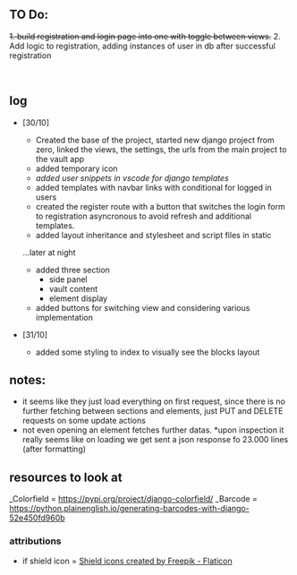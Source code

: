 
## TO Do:

~~1. build registration and login page into one with toggle between views.~~
2. Add logic to registration, adding instances of user in db after successful registration

<br>

## log
* [30/10]
    * Created the base of the project, started new django project from zero, linked the views, the settings, the urls from the main project to the vault app
    * added temporary icon
    * *added user snippets in vscode for django templates*
    * added templates with navbar links with conditional for logged in users
    * created the register route with a button that switches the login form to registration asyncronous to avoid refresh and additional templates.
    * added layout inheritance and stylesheet and script files in static

    ...later at night
    * added three section
        * side panel
        * vault content
        * element display
    * added buttons for switching view and considering various implementation

* [31/10]
    * added some styling to index to visually see the blocks layout




## notes:
* it seems like they just load everything on first request, since there is no further fetching between sections and elements, just PUT and DELETE requests on some update actions
* not even opening an element fetches further datas.
    *upon inspection it really seems like on loading we get sent a json response fo 23.000 lines (after formatting)


## resources to look at
_Colorfield = https://pypi.org/project/django-colorfield/
_Barcode = https://python.plainenglish.io/generating-barcodes-with-django-52e450fd960b


### attributions
* if shield icon = <a href="https://www.flaticon.com/free-icons/shield" title="shield icons">Shield icons created by Freepik - Flaticon</a>